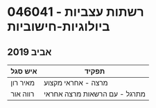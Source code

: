 # 046041 - רשתות עצביות ביולוגיות-חישוביות

## אביב 2019

| איש סגל | תפקיד |
| ---- | ---- |
| מאיר רון | מרצה - אחראי מקצוע |
| רווה אור | מתרגל - עם הרשאות מרצה אחראי |

